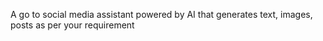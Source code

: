 A go to social media assistant powered by AI that generates text, images, posts as per your requirement
